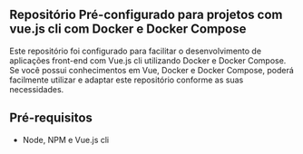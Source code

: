 ## Repositório Pré-configurado para projetos com vue.js cli com Docker e Docker Compose

Este repositório foi configurado para facilitar o desenvolvimento de aplicações front-end com Vue.js cli
utilizando Docker e Docker Compose. Se você possui conhecimentos em Vue, Docker e Docker Compose, poderá facilmente utilizar e adaptar este repositório conforme as suas necessidades.

## Pré-requisitos
- Node, NPM e Vue.js cli